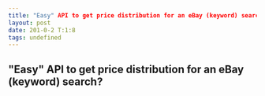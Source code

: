 ```yaml
---
title: "Easy" API to get price distribution for an eBay (keyword) search?
layout: post
date: 201-0-2 T:1:8
tags: undefined
---
```

## "Easy" API to get price distribution for an eBay (keyword) search?


